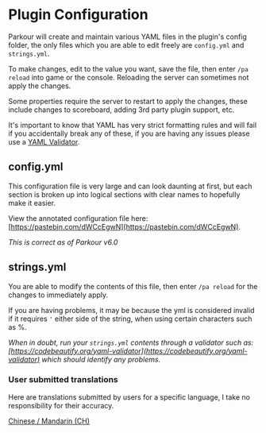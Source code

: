 Plugin Configuration
======

Parkour will create and maintain various YAML files in the plugin's config folder, the only files which you are able to edit freely are `config.yml` and `strings.yml`.

To make changes, edit to the value you want, save the file, then enter `/pa reload` into game or the console. Reloading the server can sometimes not apply the changes.

Some properties require the server to restart to apply the changes, these include changes to scoreboard, adding 3rd party plugin support, etc.

It's important to know that YAML has very strict formatting rules and will fail if you accidentally break any of these, if you are having any issues please use a [YAML Validator](https://codebeautify.org/yaml-validator).

## config.yml

This configuration file is very large and can look daunting at first, but each section is broken up into logical sections with clear names to hopefully make it easier.

View the annotated configuration file here: [https://pastebin.com/dWCcEgwN](https://pastebin.com/dWCcEgwN).

_This is correct as of Parkour v6.0_

## strings.yml

You are able to modify the contents of this file, then enter `/pa reload` for the changes to immediately apply.

If you are having problems, it may be because the yml is considered invalid if it requires `'` either side of the string, when using certain characters such as %.

_When in doubt, run your `strings.yml` contents through a validator such as: [https://codebeautify.org/yaml-validator](https://codebeautify.org/yaml-validator) which should identify any problems._

### User submitted translations

Here are translations submitted by users for a specific language, I take no responsibility for their accuracy.

[Chinese / Mandarin (CH)](files/translations/ch/strings.yml)
